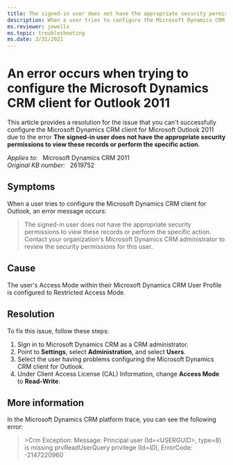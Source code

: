 ```yaml
---
title: The signed-in user does not have the appropriate security permissions error when setting Dynamics CRM for Outlook
description: When a user tries to configure the Microsoft Dynamics CRM client for Outlook, they receive an error stating with The signed-in user does not have the appropriate security permissions to view these records or perform the specific action. Contact your organization's Microsoft Dynamics CRM administrator to review the security permissions for this user. Provides a resolution.
ms.reviewer: jowells
ms.topic: troubleshooting
ms.date: 3/31/2021
---
```

# An error occurs when trying to configure the Microsoft Dynamics CRM client for Outlook 2011

This article provides a resolution for the issue that you can't successfully configure the Microsoft Dynamics CRM client for Microsoft Outlook 2011 due to the error **The signed-in user does not have the appropriate security permissions to view these records or perform the specific action**.

_Applies to:_ &nbsp; Microsoft Dynamics CRM 2011  
_Original KB number:_ &nbsp; 2619752

## Symptoms

When a user tries to configure the Microsoft Dynamics CRM client for Outlook, an error message occurs:

> The signed-in user does not have the appropriate security permissions to view these records or perform the specific action. Contact your organization's Microsoft Dynamics CRM administrator to review the security permissions for this user.

## Cause

The user's Access Mode within their Microsoft Dynamics CRM User Profile is configured to Restricted Access Mode.

## Resolution

To fix this issue, follow these steps:

1. Sign in to Microsoft Dynamics CRM as a CRM administrator.
2. Point to **Settings**, select **Administration**, and select **Users**.
3. Select the user having problems configuring the Microsoft Dynamics CRM client for Outlook.
4. Under Client Access License (CAL) Information, change **Access Mode** to **Read-Write**.

## More information

In the Microsoft Dynamics CRM platform trace, you can see the following error:

> \>Crm Exception: Message: Principal user (Id=\<USERGUID>, type=8) is missing prvReadUserQuery privilege (Id=*ID*), ErrorCode: -2147220960
